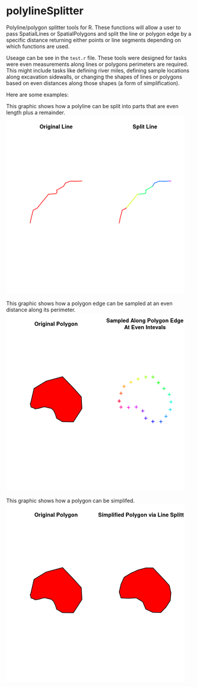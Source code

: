 # polylineSplitter
Polyline/polygon splitter tools for R. These functions will allow a user to pass SpatialLines or SpatialPolygons and split the line or polygon edge by a specific distance returning either points or line segments depending on which functions are used.

Useage can be see in the `test.r` file. These tools were designed for tasks were even measurements along lines or polygons perimeters are required. This might include tasks like defining river miles, defining sample locations along excavation sidewalls, or changing the shapes of lines or polygons based on even distances along those shapes (a form of simplification). 

Here are some examples:

This graphic shows how a polyline can be split into parts that are even length plus a remainder. 
![line_splitting](./images/line_splitting.png)

This graphic shows how a polygon edge can be sampled at an even distance along its perimeter.
![polygon_sampling](./images/polygon_sampling.png)

This graphic shows how a polygon can be simplifed.
![polygon_simplification.png](./images/polygon_simplification.png)


